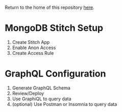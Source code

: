 Return to the home of this repository [here](../readme.md).

# MongoDB Stitch Setup
1. Create Stitch App
2. Enable Anon Access
3. Create Access Rule

# GraphQL Configuration
1. Generate GraphQL Schema
2. Review/Deploy
3. Use GraphiQL to query data
4. (optional) Use Postman or Insomnia to query data